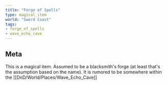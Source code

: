 ```yaml
---
title: "Forge of Spells"
type: magical_item
world: "Sword Coast"
tags: 
- forge_of_spells
- wave_echo_cave
---
```


## Meta

This is a magical item. Assumed to be a blacksmith's forge (at least that's the assumption based on the name). It is rumored to be somewhere within the [[DnD/World/Places/Wave_Echo_Cave]]